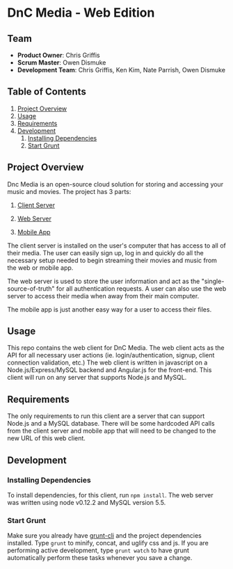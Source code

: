 # DnC Media - Web Edition
## Team

  - __Product Owner__: Chris Griffis
  - __Scrum Master__: Owen Dismuke
  - __Development Team__: Chris Griffis, Ken Kim, Nate Parrish, Owen Dismuke

## Table of Contents

1. [Project Overview](#overview)
1. [Usage](#Usage)
1. [Requirements](#requirements)
1. [Development](#development)
    1. [Installing Dependencies](#installing-dependencies)
    1. [Start Grunt](#start-grunt)

## Project Overview
  Dnc Media is an open-source cloud solution for storing and accessing your music and movies. The project has 3 parts: 
    
  1. [Client Server](https://github.com/DiamondNotCrush/dnc-client)
  
  2. [Web Server](https://github.com/DiamondNotCrush/dnc-web)
  3. [Mobile App](https://github.com/DiamondNotCrush/dnc-mobile)
  
  The client server is installed on the user's computer that has access to all of their media. The user can easily sign up, log in and quickly do all the necessary setup needed to begin streaming their movies and music from the web or mobile app.
  
  The web server is used to store the user information and act as the "single-source-of-truth" for all authentication requests. A user can also use the web server to access their media when away from their main computer.
  
  The mobile app is just another easy way for a user to access their files.
  
## Usage

This repo contains the web client for DnC Media. The web client acts as the API for all necessary user actions (ie. login/authentication, signup, client connection validation, etc.) The web client is written in javascript on a Node.js/Express/MySQL backend and Angular.js for the front-end. This client will run on any server that supports Node.js and MySQL.

## Requirements

The only requirements to run this client are a server that can support Node.js and a MySQL database. There will be some hardcoded API calls from the client server and mobile app that will need to be changed to the new URL of this web client.

## Development

### Installing Dependencies

To install dependencies, for this client, run `npm install`. The web server was written using node v0.12.2 and MySQL version 5.5.

### Start Grunt  

Make sure you already have [grunt-cli](https://github.com/gruntjs/grunt-cli)  and the project dependencies installed.
Type `grunt` to minify, concat, and uglify css and js. If you are performing active development, type `grunt watch` to have grunt automatically perform these tasks whenever you save a change.

